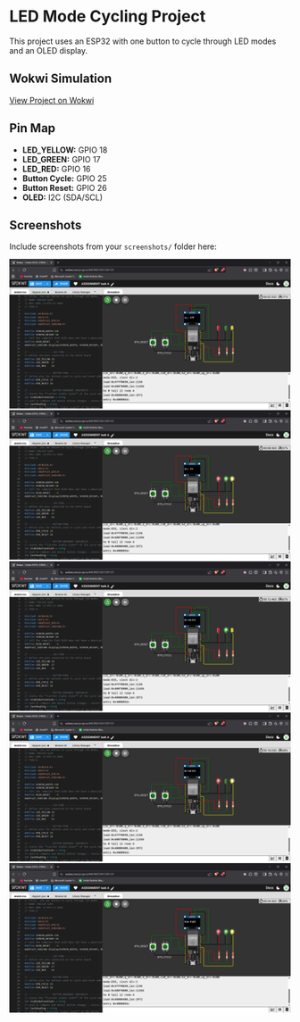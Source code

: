 # LED Mode Cycling Project

This project uses an ESP32 with one button to cycle through LED modes and an OLED display.

## Wokwi Simulation
[View Project on Wokwi](https://wokwi.com/projects/445780372611291137)

## Pin Map
- **LED_YELLOW:** GPIO 18  
- **LED_GREEN:** GPIO 17  
- **LED_RED:** GPIO 16  
- **Button Cycle:** GPIO 25  
- **Button Reset:** GPIO 26  
- **OLED:** I2C (SDA/SCL)

## Screenshots
Include screenshots from your `screenshots/` folder here:

![Screenshot 1](screenshots/Screenshot1.png)  
![Screenshot 2](screenshots/Screenshot2.png)
![Screenshot 1](screenshots/Screenshot3.png)  
![Screenshot 2](screenshots/Screenshot4.png)
![Screenshot 1](screenshots/Screenshot5.png)  
